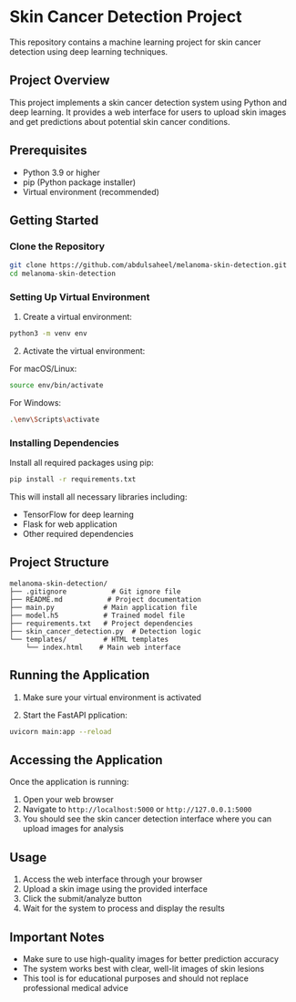 # Skin Cancer Detection Project

This repository contains a machine learning project for skin cancer detection using deep learning techniques.

## Project Overview

This project implements a skin cancer detection system using Python and deep learning. It provides a web interface for users to upload skin images and get predictions about potential skin cancer conditions.

## Prerequisites

- Python 3.9 or higher
- pip (Python package installer)
- Virtual environment (recommended)

## Getting Started

### Clone the Repository

```bash
git clone https://github.com/abdulsaheel/melanoma-skin-detection.git
cd melanoma-skin-detection
```

### Setting Up Virtual Environment

1. Create a virtual environment:
```bash
python3 -m venv env
```

2. Activate the virtual environment:

For macOS/Linux:
```bash
source env/bin/activate
```

For Windows:
```bash
.\env\Scripts\activate
```

### Installing Dependencies

Install all required packages using pip:
```bash
pip install -r requirements.txt
```

This will install all necessary libraries including:
- TensorFlow for deep learning
- Flask for web application
- Other required dependencies

## Project Structure

```plaintext
melanoma-skin-detection/
├── .gitignore           # Git ignore file
├── README.md           # Project documentation
├── main.py            # Main application file
├── model.h5           # Trained model file
├── requirements.txt   # Project dependencies
├── skin_cancer_detection.py  # Detection logic
└── templates/         # HTML templates
    └── index.html    # Main web interface
```

## Running the Application

1. Make sure your virtual environment is activated

2. Start the FastAPI pplication:
```bash
uvicorn main:app --reload
```

## Accessing the Application

Once the application is running:

1. Open your web browser
2. Navigate to `http://localhost:5000` or `http://127.0.0.1:5000`
3. You should see the skin cancer detection interface where you can upload images for analysis

## Usage

1. Access the web interface through your browser
2. Upload a skin image using the provided interface
3. Click the submit/analyze button
4. Wait for the system to process and display the results

## Important Notes

- Make sure to use high-quality images for better prediction accuracy
- The system works best with clear, well-lit images of skin lesions
- This tool is for educational purposes and should not replace professional medical advice

